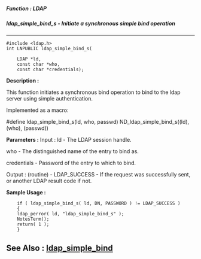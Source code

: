 ##### Function : LDAP
##### ldap_simple_bind_s - Initiate a synchronous simple bind operation
---
```
#include <ldap.h>
int LNPUBLIC ldap_simple_bind_s(

	LDAP *ld,
	const char *who,
	const char *credentials);
```
**Description :**

This function initiates a synchronous bind operation to bind to the ldap server 
using simple authentication.

Implemented as a macro:

#define ldap_simple_bind_s(ld, who, passwd)  ND_ldap_simple_bind_s((ld), (who), 
(passwd))

**Parameters :**
Input :
ld  -  The LDAP session handle.

who  -  The distinguished name of the entry to bind as.

credentials  -  Password of the entry to which to bind.

Output :
(routine)  -  LDAP_SUCCESS  - If the request was successfully sent, or another LDAP result code if not.



**Sample Usage :**
```
    if ( ldap_simple_bind_s( ld, DN, PASSWORD ) != LDAP_SUCCESS )
    {
	ldap_perror( ld, "ldap_simple_bind_s" );
	NotesTerm();
	return( 1 );
    }
```
**See Also :**
[ldap_simple_bind](/domino-c-api-docs/reference/Func/ldap_simple_bind)
---
